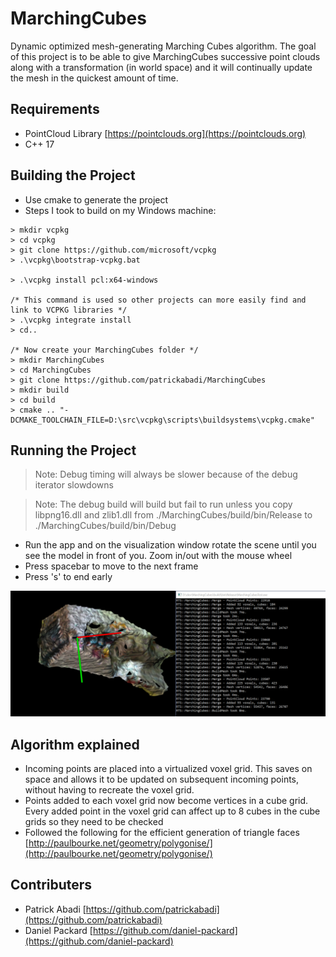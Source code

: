 # MarchingCubes
Dynamic optimized mesh-generating Marching Cubes algorithm.  The goal of this project is to be able to give MarchingCubes successive point clouds along with a transformation (in world space) and it will continually update the mesh in the quickest amount of time.

## Requirements
- PointCloud Library [https://pointclouds.org](https://pointclouds.org)
- C++ 17

## Building the Project
- Use cmake to generate the project
- Steps I took to build on my Windows machine:

```
> mkdir vcpkg
> cd vcpkg
> git clone https://github.com/microsoft/vcpkg
> .\vcpkg\bootstrap-vcpkg.bat

> .\vcpkg install pcl:x64-windows

/* This command is used so other projects can more easily find and link to VCPKG libraries */
> .\vcpkg integrate install
> cd..

/* Now create your MarchingCubes folder */
> mkdir MarchingCubes
> cd MarchingCubes
> git clone https://github.com/patrickabadi/MarchingCubes
> mkdir build
> cd build
> cmake .. "-DCMAKE_TOOLCHAIN_FILE=D:\src\vcpkg\scripts\buildsystems\vcpkg.cmake"
```
## Running the Project
> Note: Debug timing will always be slower because of the debug iterator slowdowns

> Note: The debug build will build but fail to run unless you copy libpng16.dll and zlib1.dll from ./MarchingCubes/build/bin/Release to ./MarchingCubes/build/bin/Debug

- Run the app and on the visualization window rotate the scene until you see the model in front of you.  Zoom in/out with the mouse wheel
- Press spacebar to move to the next frame
- Press 's' to end early

<img src="./screenshots/screenshot.png"/>

## Algorithm explained
- Incoming points are placed into a virtualized voxel grid.  This saves on space and allows it to be updated on subsequent incoming points, without having to recreate the voxel grid.
- Points added to each voxel grid now become vertices in a cube grid.  Every added point in the voxel grid can affect up to 8 cubes in the cube grids so they need to be checked
- Followed the following for the efficient generation of triangle faces [http://paulbourke.net/geometry/polygonise/](http://paulbourke.net/geometry/polygonise/)

## Contributers
- Patrick Abadi [https://github.com/patrickabadi](https://github.com/patrickabadi)
- Daniel Packard [https://github.com/daniel-packard](https://github.com/daniel-packard)